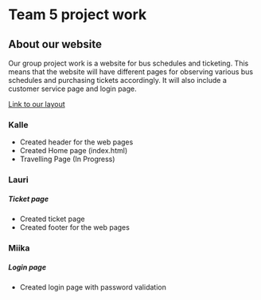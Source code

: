 # Team 5 project work
 
## About our website

Our group project work is a website for bus schedules and ticketing. This means that the website will have different pages for observing various bus schedules and purchasing tickets accordingly. It will also include a customer service page and login page.

[Link to our layout](http://figma.com)

### Kalle
- Created header for the web pages
- Created Home page (index.html)
- Travelling Page (In Progress)

### Lauri
##### Ticket page
- Created ticket page
- Created footer for the web pages

### Miika
##### Login page
- Created login page with password validation